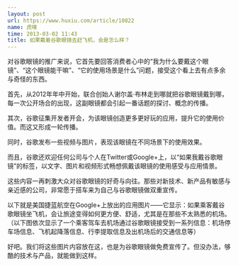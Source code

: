 ```yaml
---
layout: post
url: https://www.huxiu.com/article/10822
name: 虎嗅
time: 2013-03-02 11:43
title: 如果戴着谷歌眼镜去赶飞机，会是怎么样？
---
```

对谷歌眼镜的推广来说，它首先要回答消费者心中的“我为什么要戴这个眼镜”、“这个眼镜能干嘛”、“它的使用场景是什么”问题，接受这个看上去有点多余与奇怪的东西。

首先，从2012年年中开始，联合创始人谢尔盖·布林走到哪就把谷歌眼镜戴到哪，每一次公开场合的出现，这副眼镜都会引起一番话题的探讨、概念的传播。

其次，谷歌征集开发者开会，为该眼镜创造更多更好玩的应用，提升它的使用价值。而这又形成一轮传播。

同时，谷歌发布一些视频与图片，表现该眼镜在不同场景下的使用效果。

而且，谷歌还欢迎任何公司与个人在Twitter或Google+上，以“如果我戴谷歌眼镜”的标签，以文字、图片和视频形式畅想佩戴该眼镜的使用感受与应用情景。

这些内容一再刺激大众对谷歌眼镜的好奇与向往。那些对新技术、新产品有敏感与亲近感的公司，非常愿于搭车来为自己与谷歌眼镜做双重宣传。

以下就是美国捷蓝航空在Google+上放出的应用图片——它显示：如果乘客戴谷歌眼镜坐飞机，会让旅途变得如何更方便、舒适，尤其是在那些不太熟悉的机场。（以下图依次显示了一个乘客驾车去机场通过谷歌眼镜接受到一系列信息：机场停车场信息、飞机起降落信息、行李提取信息及出机场后的交通信息等）

好吧。我们将这些图片内容放在这，也是为谷歌眼镜做免费宣传了。但没办法，够酷的技术与产品，就能做到这样。

